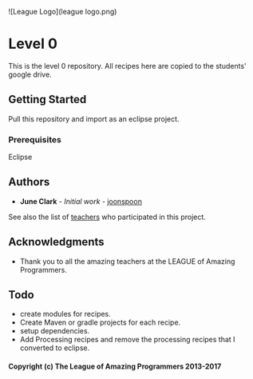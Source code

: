 ![League Logo](league logo.png)
# Level 0

This is the level 0 repository. All recipes here are copied to the students' google drive. 

## Getting Started

Pull this repository and import as an eclipse project. 

### Prerequisites

Eclipse

## Authors

* **June Clark** - *Initial work* - [joonspoon](https://github.com/joonspoon)

See also the list of [teachers](http://www.jointheleague.org/teachers) who participated in this project.

## Acknowledgments

* Thank you to all the amazing teachers at the LEAGUE of Amazing Programmers.

## Todo
  * create modules for recipes.
  * Create Maven or gradle projects for each recipe.
  * setup dependencies.
  * Add Processing recipes and remove the processing recipes that I converted to eclipse.
  



#### Copyright (c) The League of Amazing Programmers 2013-2017
